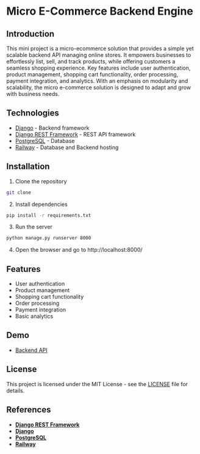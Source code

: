 # Micro E-Commerce Backend Engine
## Introduction
This mini project is a micro-ecommerce solution that provides a simple yet scalable backend API managing online stores. It empowers businesses to effortlessly list, sell, and track products, while offering customers a seamless shopping experience. Key features include user authentication, product management, shopping cart functionality, order processing, payment integration, and analytics. With an emphasis on modularity and scalability, the micro e-commerce solution is designed to adapt and grow with business needs.

## Technologies
* [Django](https://www.djangoproject.com/) - Backend framework
* [Django REST Framework](https://www.django-rest-framework.org/) - REST API framework
* [PostgreSQL](https://www.postgresql.org/) - Database
* [Railway](https://railway.app/) - Database and Backend hosting

## Installation
1. Clone the repository
```bash
git clone
```
2. Install dependencies
```bash
pip install -r requirements.txt
```
3. Run the server
```bash
python manage.py runserver 8000
```
4. Open the browser and go to http://localhost:8000/

## Features
* User authentication
* Product management
* Shopping cart functionality
* Order processing
* Payment integration
* Basic analytics

## Demo
* [Backend API](https://micro-ecommerce-backend-engine.up.railway.app/)

## License
This project is licensed under the MIT License - see the [LICENSE](LICENSE) file for details.

## References
* [**Django REST Framework**](https://www.django-rest-framework.org/)
* [**Django**](https://www.djangoproject.com/)
* [**PostgreSQL**](https://www.postgresql.org/)
* [**Railway**](https://railway.app/)
